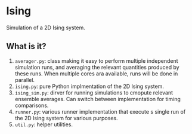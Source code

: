 # Ising
Simulation of a 2D Ising system.

## What is it?
1. `averager.py`: class making it easy to perform multiple independent
    simulation runs, and averaging the relevant quantities produced by
    these runs.  When multiple cores ara available, runs will be done in
    parallel.
1. `ising.py`: pure Python implmentation of the 2D Ising system.
1. `ising_sim.py`: dirver for running simulations to cmopute relevant
    ensemble averages.  Can switch between implementation for timing
    comparisons.
1. `runner.py`: various runner implementation that execute s single run of
    the 2D Ising system for various purposes.
1. `util.py`: helper utilities.

